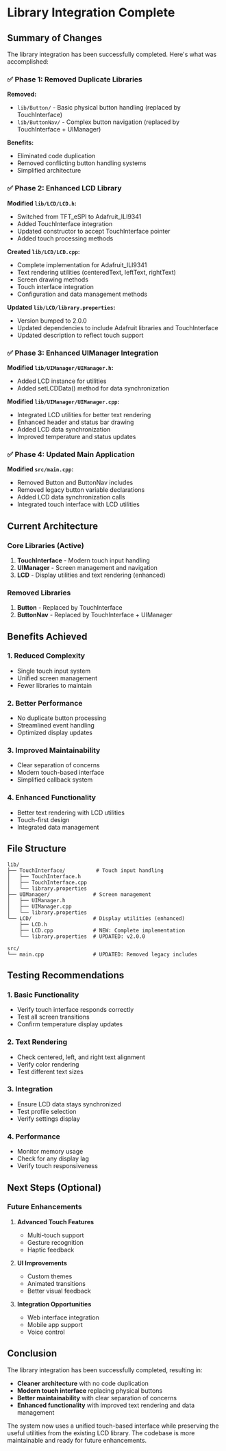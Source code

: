 # Library Integration Complete

## Summary of Changes

The library integration has been successfully completed. Here's what was accomplished:

### ✅ Phase 1: Removed Duplicate Libraries

**Removed:**
- `lib/Button/` - Basic physical button handling (replaced by TouchInterface)
- `lib/ButtonNav/` - Complex button navigation (replaced by TouchInterface + UIManager)

**Benefits:**
- Eliminated code duplication
- Removed conflicting button handling systems
- Simplified architecture

### ✅ Phase 2: Enhanced LCD Library

**Modified `lib/LCD/LCD.h`:**
- Switched from TFT_eSPI to Adafruit_ILI9341
- Added TouchInterface integration
- Updated constructor to accept TouchInterface pointer
- Added touch processing methods

**Created `lib/LCD/LCD.cpp`:**
- Complete implementation for Adafruit_ILI9341
- Text rendering utilities (centeredText, leftText, rightText)
- Screen drawing methods
- Touch interface integration
- Configuration and data management methods

**Updated `lib/LCD/library.properties`:**
- Version bumped to 2.0.0
- Updated dependencies to include Adafruit libraries and TouchInterface
- Updated description to reflect touch support

### ✅ Phase 3: Enhanced UIManager Integration

**Modified `lib/UIManager/UIManager.h`:**
- Added LCD instance for utilities
- Added setLCDData() method for data synchronization

**Modified `lib/UIManager/UIManager.cpp`:**
- Integrated LCD utilities for better text rendering
- Enhanced header and status bar drawing
- Added LCD data synchronization
- Improved temperature and status updates

### ✅ Phase 4: Updated Main Application

**Modified `src/main.cpp`:**
- Removed Button and ButtonNav includes
- Removed legacy button variable declarations
- Added LCD data synchronization calls
- Integrated touch interface with LCD utilities

## Current Architecture

### Core Libraries (Active)
1. **TouchInterface** - Modern touch input handling
2. **UIManager** - Screen management and navigation
3. **LCD** - Display utilities and text rendering (enhanced)

### Removed Libraries
1. **Button** - Replaced by TouchInterface
2. **ButtonNav** - Replaced by TouchInterface + UIManager

## Benefits Achieved

### 1. **Reduced Complexity**
- Single touch input system
- Unified screen management
- Fewer libraries to maintain

### 2. **Better Performance**
- No duplicate button processing
- Streamlined event handling
- Optimized display updates

### 3. **Improved Maintainability**
- Clear separation of concerns
- Modern touch-based interface
- Simplified callback system

### 4. **Enhanced Functionality**
- Better text rendering with LCD utilities
- Touch-first design
- Integrated data management

## File Structure

```
lib/
├── TouchInterface/          # Touch input handling
│   ├── TouchInterface.h
│   ├── TouchInterface.cpp
│   └── library.properties
├── UIManager/              # Screen management
│   ├── UIManager.h
│   ├── UIManager.cpp
│   └── library.properties
└── LCD/                    # Display utilities (enhanced)
    ├── LCD.h
    ├── LCD.cpp             # NEW: Complete implementation
    └── library.properties  # UPDATED: v2.0.0

src/
└── main.cpp                # UPDATED: Removed legacy includes
```

## Testing Recommendations

### 1. **Basic Functionality**
- Verify touch interface responds correctly
- Test all screen transitions
- Confirm temperature display updates

### 2. **Text Rendering**
- Check centered, left, and right text alignment
- Verify color rendering
- Test different text sizes

### 3. **Integration**
- Ensure LCD data stays synchronized
- Test profile selection
- Verify settings display

### 4. **Performance**
- Monitor memory usage
- Check for any display lag
- Verify touch responsiveness

## Next Steps (Optional)

### Future Enhancements
1. **Advanced Touch Features**
   - Multi-touch support
   - Gesture recognition
   - Haptic feedback

2. **UI Improvements**
   - Custom themes
   - Animated transitions
   - Better visual feedback

3. **Integration Opportunities**
   - Web interface integration
   - Mobile app support
   - Voice control

## Conclusion

The library integration has been successfully completed, resulting in:
- **Cleaner architecture** with no code duplication
- **Modern touch interface** replacing physical buttons
- **Better maintainability** with clear separation of concerns
- **Enhanced functionality** with improved text rendering and data management

The system now uses a unified touch-based interface while preserving the useful utilities from the existing LCD library. The codebase is more maintainable and ready for future enhancements.
